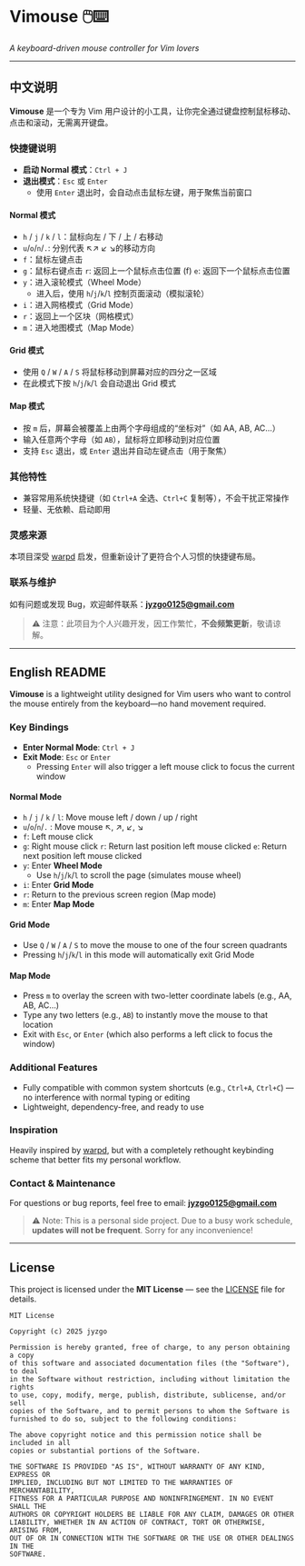 # Vimouse 🖱️⌨️  
*A keyboard-driven mouse controller for Vim lovers*

---

## 中文说明

**Vimouse** 是一个专为 Vim 用户设计的小工具，让你完全通过键盘控制鼠标移动、点击和滚动，无需离开键盘。

### 快捷键说明

- **启动 Normal 模式**：`Ctrl + J`
- **退出模式**：`Esc` 或 `Enter`  
  - 使用 `Enter` 退出时，会自动点击鼠标左键，用于聚焦当前窗口

#### Normal 模式
- `h` / `j` / `k` / `l`：鼠标向左 / 下 / 上 / 右移动
-  `u`/`o`/`n`/`.`: 分别代表 ↖️↗️ ↙️ ↘️的移动方向
- `f`：鼠标左键点击
- `g`：鼠标右键点击
  `r`: 返回上一个鼠标点击位置 (f)
  `e`: 返回下一个鼠标点击位置
- `y`：进入滚轮模式（Wheel Mode）  
  - 进入后，使用 `h`/`j`/`k`/`l` 控制页面滚动（模拟滚轮）
- `i`：进入网格模式（Grid Mode）
- `r`：返回上一个区块（网格模式）
- `m`：进入地图模式（Map Mode）

#### Grid 模式
- 使用 `Q` / `W` / `A` / `S` 将鼠标移动到屏幕对应的四分之一区域
- 在此模式下按 `h`/`j`/`k`/`l` 会自动退出 Grid 模式

#### Map 模式
- 按 `m` 后，屏幕会被覆盖上由两个字母组成的“坐标对”（如 AA, AB, AC...）
- 输入任意两个字母（如 `AB`），鼠标将立即移动到对应位置
- 支持 `Esc` 退出，或 `Enter` 退出并自动左键点击（用于聚焦）

### 其他特性
- 兼容常用系统快捷键（如 `Ctrl+A` 全选、`Ctrl+C` 复制等），不会干扰正常操作
- 轻量、无依赖、启动即用

### 灵感来源
本项目深受 [warpd](https://github.com/rvaiya/warpd) 启发，但重新设计了更符合个人习惯的快捷键布局。

### 联系与维护
如有问题或发现 Bug，欢迎邮件联系：**jyzgo0125@gmail.com**  
> ⚠️ 注意：此项目为个人兴趣开发，因工作繁忙，**不会频繁更新**，敬请谅解。

---

## English README

**Vimouse** is a lightweight utility designed for Vim users who want to control the mouse entirely from the keyboard—no hand movement required.

### Key Bindings

- **Enter Normal Mode**: `Ctrl + J`
- **Exit Mode**: `Esc` or `Enter`  
  - Pressing `Enter` will also trigger a left mouse click to focus the current window

#### Normal Mode
- `h` / `j` / `k` / `l`: Move mouse left / down / up / right
- `u`/`o`/`n`/`.` : Move mouse ↖️, ↗️, ↙️,  ↘️
- `f`: Left mouse click
- `g`: Right mouse click
  `r`: Return last position left mouse clicked
  `e`: Return next position left mouse clicked
- `y`: Enter **Wheel Mode**  
  - Use `h`/`j`/`k`/`l` to scroll the page (simulates mouse wheel)
- `i`: Enter **Grid Mode**
- `r`: Return to the previous screen region (Map mode)
- `m`: Enter **Map Mode**

#### Grid Mode
- Use `Q` / `W` / `A` / `S` to move the mouse to one of the four screen quadrants
- Pressing `h`/`j`/`k`/`l` in this mode will automatically exit Grid Mode

#### Map Mode
- Press `m` to overlay the screen with two-letter coordinate labels (e.g., AA, AB, AC…)
- Type any two letters (e.g., `AB`) to instantly move the mouse to that location
- Exit with `Esc`, or `Enter` (which also performs a left click to focus the window)

### Additional Features
- Fully compatible with common system shortcuts (e.g., `Ctrl+A`, `Ctrl+C`) — no interference with normal typing or editing
- Lightweight, dependency-free, and ready to use

### Inspiration
Heavily inspired by [warpd](https://github.com/rvaiya/warpd), but with a completely rethought keybinding scheme that better fits my personal workflow.

### Contact & Maintenance
For questions or bug reports, feel free to email: **jyzgo0125@gmail.com**  
> ⚠️ Note: This is a personal side project. Due to a busy work schedule, **updates will not be frequent**. Sorry for any inconvenience!

---

## License

This project is licensed under the **MIT License** — see the [LICENSE](LICENSE) file for details.

```text
MIT License

Copyright (c) 2025 jyzgo

Permission is hereby granted, free of charge, to any person obtaining a copy
of this software and associated documentation files (the "Software"), to deal
in the Software without restriction, including without limitation the rights
to use, copy, modify, merge, publish, distribute, sublicense, and/or sell
copies of the Software, and to permit persons to whom the Software is
furnished to do so, subject to the following conditions:

The above copyright notice and this permission notice shall be included in all
copies or substantial portions of the Software.

THE SOFTWARE IS PROVIDED "AS IS", WITHOUT WARRANTY OF ANY KIND, EXPRESS OR
IMPLIED, INCLUDING BUT NOT LIMITED TO THE WARRANTIES OF MERCHANTABILITY,
FITNESS FOR A PARTICULAR PURPOSE AND NONINFRINGEMENT. IN NO EVENT SHALL THE
AUTHORS OR COPYRIGHT HOLDERS BE LIABLE FOR ANY CLAIM, DAMAGES OR OTHER
LIABILITY, WHETHER IN AN ACTION OF CONTRACT, TORT OR OTHERWISE, ARISING FROM,
OUT OF OR IN CONNECTION WITH THE SOFTWARE OR THE USE OR OTHER DEALINGS IN THE
SOFTWARE.
```

